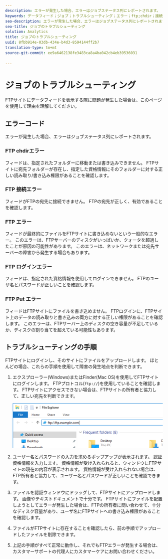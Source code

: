 ```yaml
---
description: エラーが発生した場合、エラーはジョブステータス列にレポートされます。
keywords: データフィード；ジョブ；トラブルシューティング；エラー；ftp;chdir；接続；ログイン；put
seo-description: エラーが発生した場合、エラーはジョブステータス列にレポートされます。
seo-title: ジョブのトラブルシューティング
solution: Analytics
title: ジョブのトラブルシューティング
uuid: 8fbb914e-03db-434e-b4d3-8594144ff2b7
translation-type: tm+mt
source-git-commit: ee9a6462138fe3483ca8a4ba042cb4eb39536031

---
```



# ジョブのトラブルシューティング

FTPサイトにデータフィードを表示する際に問題が発生した場合は、このページを使用して理由を理解してください。

## エラーコード

エラーが発生した場合、エラーはジョブステータス列にレポートされます。

### FTP chdirエラー

フィードは、指定されたフォルダーに移動または書き込みできません。 FTPサイトに宛先フォルダーが存在し、指定した資格情報にそのフォルダーに対する正しい読み取り/書き込み権限があることを確認します。

### FTP 接続エラー

フィードがFTPの宛先に接続できません。 FTPの宛先が正しく、有効であることを確認します。

### FTP エラー

フィードが最終的にファイルをFTPサイトに書き込めないという一般的なエラー。 このエラーは、FTPサーバーのディスクがいっぱいか、クォータを超過したことが原因の可能性があります。 このエラーは、ネットワークまたは宛先サーバーの障害から発生する場合もあります。

### FTP ログインエラー

フィードは、指定された資格情報を使用してログインできません。 FTPのユーザ名とパスワードが正しいことを確認します。

### FTP Put エラー

フィードはFTPサイトにファイルを書き込めません。 FTPログインに、FTPサイト上のデータの読み取りと書き込みの両方に対する正しい権限があることを確認します。 このエラーは、FTPサーバー上のディスクの空き容量が不足しているか、ディスクの割り当てを超えている可能性もあります。

## トラブルシューティングの手順

FTPサイトにログインし、そのサイトにファイルをアップロードします。 ほとんどの場合、これらの手順を使用して障害の発生地点を判断できます。

1. エクスプローラー(Windows)またはFinder(Mac OS)を使用してFTPサイトにログインします。 FTPプロトコル(`ftp://`)を使用していることを確認します。 FTPサイトにアクセスできない場合は、FTPサイトの所有者と協力して、正しい宛先を判断できます。

   ![File Explorer](assets/file_explorer.png)

2. ユーザー名とパスワードの入力を求めるポップアップが表示されます。 認証資格情報を入力します。 資格情報が受け入れられると、ウィンドウにFTPサイトの現在の内容が表示されます。 資格情報が受け入れられない場合は、FTP所有者と協力して、ユーザー名とパスワードが正しいことを確認できます。
3. ファイルを認証ウィンドウにドラッグして、FTPサイトにアップロードします。 画像やテキストドキュメントで十分です。 FTPサイトにファイルを配置しようとしてエラーが発生した場合は、FTPの所有者に問い合わせて、十分なディスク容量があり、ユーザ名にFTPサイトへの書き込み権限があることを確認します。
4. ファイルがFTPサイトに存在することを確認したら、前の手順でアップロードしたファイルを削除できます。
5. 上記の手順がすべて正常に動作し、それでもFTPエラーが発生する場合は、カスタマーサポートの代理人にカスタマーケアにお問い合わせください。
